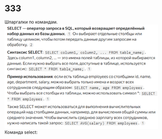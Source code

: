 # 333
Шпаргалки по командам.
![Команда select:](https://github.com/777Artem-Led/333/blob/main/2025-05-10_13-22-01.png)
Команда select:
